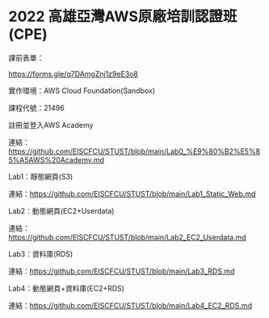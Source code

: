 # 2022 高雄亞灣AWS原廠培訓認證班(CPE)


課前表單：

https://forms.gle/q7DAmgZnj1z9eE3o8

實作環境：AWS Cloud Foundation(Sandbox)

課程代號：21496

註冊並登入AWS Academy

連結：https://github.com/EISCFCU/STUST/blob/main/Lab0_%E9%80%B2%E5%85%A5AWS%20Academy.md

Lab1：靜態網頁(S3)

連結：https://github.com/EISCFCU/STUST/blob/main/Lab1_Static_Web.md

Lab2：動態網頁(EC2+Userdata)

連結：https://github.com/EISCFCU/STUST/blob/main/Lab2_EC2_Userdata.md

Lab3：資料庫(RDS)

連結：https://github.com/EISCFCU/STUST/blob/main/Lab3_RDS.md

Lab4：動態網頁+資料庫(EC2+RDS)

連結：https://github.com/EISCFCU/STUST/blob/main/Lab4_EC2_RDS.md
